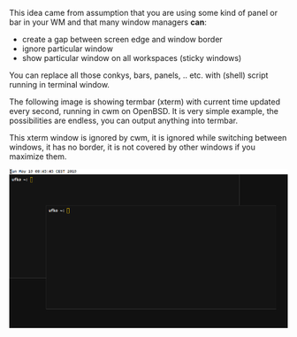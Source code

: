 This idea came from assumption that you are using some kind of panel or
bar in your WM and that many window managers **can**:

* create a gap between screen edge and window border
* ignore particular window
* show particular window on all workspaces (sticky windows)

You can replace all those conkys, bars, panels, ..  etc.  with (shell)
script running in terminal window.

The following image is showing termbar (xterm) with current time updated
every second, running in cwm on OpenBSD. It is very simple example,
the possibilities are endless, you can output anything into termbar.

This xterm window is ignored by cwm, it is ignored while switching
between windows, it has no border, it is not covered by other windows
if you maximize them.

![termbar running in cwm](./shot_08:45:45.png?raw=true)
